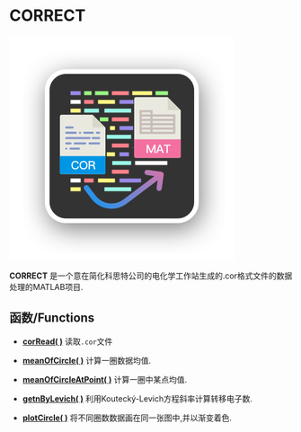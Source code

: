 # CORRECT

![img](imgs/icon_white.png)

**CORRECT** 是一个意在简化科思特公司的电化学工作站生成的.cor格式文件的数据处理的MATLAB项目.


## 函数/Functions

- **[corRead( )](docs/corRead.md)** 读取`.cor`文件
- **[meanOfCircle( )](docs/meanOfCircle.md)** 计算一圈数据均值.
- **[meanOfCircleAtPoint( )](docs/meanOfCircleAtPoint.md)** 计算一圈中某点均值.

- **[getnByLevich( )](docs/getnByLevich.md)** 利用Koutecký-Levich方程斜率计算转移电子数.

- **[plotCircle( )](docs/plotCircle.md)** 将不同圈数数据画在同一张图中,并以渐变着色.

